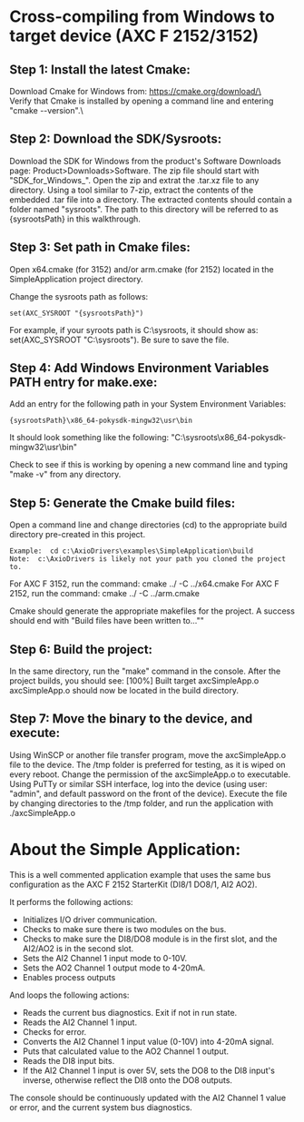 
# Cross-compiling from Windows to target device (AXC F 2152/3152)

## Step 1:  Install the latest Cmake:

Download Cmake for Windows from: https://cmake.org/download/\
\
Verify that Cmake is installed by opening a command line and entering "cmake --version".\

## Step 2:  Download the SDK/Sysroots:

Download the SDK for Windows from the product's Software Downloads page:  Product>Downloads>Software.
The zip file should start with "SDK_for_Windows_".  Open the zip and extrat the .tar.xz file to any directory.
Using a tool similar to 7-zip, extract the contents of the embedded .tar file into a directory.
The extracted contents should contain a folder named "sysroots".
The path to this directory will be referred to as {sysrootsPath} in this walkthrough.

## Step 3: Set path in Cmake files:

Open x64.cmake (for 3152) and/or arm.cmake (for 2152) located in the SimpleApplication project directory.

Change the sysroots path as follows:

	set(AXC_SYSROOT "{sysrootsPath}")

For example, if your syroots path is C:\sysroots, it should show as:  set(AXC_SYSROOT "C:\sysroots").
Be sure to save the file.

## Step 4: Add Windows Environment Variables PATH entry for make.exe:

Add an entry for the following path in your System Environment Variables:

	{sysrootsPath}\x86_64-pokysdk-mingw32\usr\bin

It should look something like the following:  "C:\sysroots\x86_64-pokysdk-mingw32\usr\bin"

Check to see if this is working by opening a new command line and typing "make -v" from any directory.

## Step 5: Generate the Cmake build files:

Open a command line and change directories (cd) to the appropriate build directory pre-created in this project.

	Example:  cd c:\AxioDrivers\examples\SimpleApplication\build
	Note:  c:\AxioDrivers is likely not your path you cloned the project to.

For AXC F 3152, run the command:  cmake ../ -C ../x64.cmake
For AXC F 2152, run the command:  cmake ../ -C ../arm.cmake

Cmake should generate the appropriate makefiles for the project.
A success should end with "Build files have been written to...""

## Step 6: Build the project:

In the same directory, run the "make" command in the console.
After the project builds, you should see: [100%] Built target axcSimpleApp.o
axcSimpleApp.o should now be located in the build directory.

## Step 7:  Move the binary to the device, and execute:

Using WinSCP or another file transfer program, move the axcSimpleApp.o file to the device.
The /tmp folder is preferred for testing, as it is wiped on every reboot.
Change the permission of the axcSimpleApp.o to executable.
Using PuTTy or similar SSH interface, log into the device (using user: "admin", and default password on the front of the device).
Execute the file by changing directories to the /tmp folder, and run the application with ./axcSimpleApp.o

# About the Simple Application:

This is a well commented application example that uses the same bus configuration as the AXC F 2152 StarterKit (DI8/1 DO8/1, AI2 AO2).  

It performs the following actions:

* Initializes I/O driver communication.
* Checks to make sure there is two modules on the bus.
* Checks to make sure the DI8/DO8 module is in the first slot, and the AI2/AO2 is in the second slot.
* Sets the AI2 Channel 1 input mode to 0-10V.
* Sets the AO2 Channel 1 output mode to 4-20mA.
* Enables process outputs

And loops the following actions:

* Reads the current bus diagnostics. Exit if not in run state.
* Reads the AI2 Channel 1 input.
* Checks for error.
* Converts the AI2 Channel 1 input value (0-10V) into 4-20mA signal.
* Puts that calculated value to the AO2 Channel 1 output.
* Reads the DI8 input bits.
* If the AI2 Channel 1 input is over 5V, sets the DO8 to the DI8 input's inverse, otherwise reflect the DI8 onto the DO8 outputs.

The console should be continuously updated with the AI2 Channel 1 value or error, and the current system bus diagnostics.
